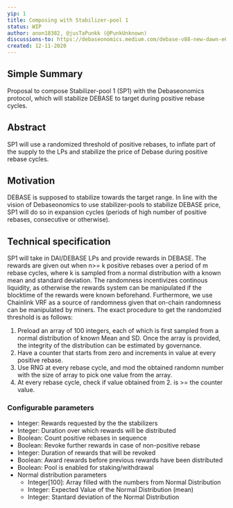 ```yaml
---
yip: 1
title: Composing with Stabilizer-pool 1
status: WIP
author: anon18382, @jusTaPunkk (@PunkUnknown)
discussions-to: https://debaseonomics.medium.com/debase-v88-new-dawn-e6bc213796a3
created: 12-11-2020
---
```

## Simple Summary
Proposal to compose Stabilizer-pool 1 (SP1) with the Debaseonomics protocol, which will stabilize DEBASE to target during positive rebase cycles.

## Abstract
SP1 will use a randomized threshold of positive rebases, to inflate part of the supply to the LPs and stabilize the price of Debase during positive rebase cycles.

## Motivation
DEBASE is supposed to stabilize towards the target range. In line with the vision of Debaseonomics to use stabilizer-pools to stabilize DEBASE price, SP1 will do so in expansion cycles (periods of high number of positive rebases, consecutive or otherwise).  

## Technical specification
SP1 will take in DAI/DEBASE LPs and provide rewards in DEBASE. 
The rewards are given out when n>= k positive rebases over a period of m rebase cycles, where k is sampled from a normal distribution with a known mean and standard deviation. 
The randomness incentivizes continous liquidity, as otherwise the rewards system can be manipulated if the blocktime of the rewards were known beforehand.
Furthermore, we use Chainlink VRF as a source of randomness given that on-chain randomness can be manipulated by miners.
The exact procedure to get the randomzied threshold is as follows: 
1. Preload an array of 100 integers, each of which is first sampled from a normal distribution of known Mean and SD. Once the array is provided, the integrity of the distribution can be estimated by governance. 
2. Have a counter that starts from zero and increments in value at every positive rebase. 
2. Use RNG at every rebase cycle, and mod the obtained randomn number with the size of array to pick one value from the array.
3. At every rebase cycle, check if value obtained from 2. is >= the counter value.

### Configurable parameters

* Integer: Rewards requested by the the stabilizers
* Integer: Duration over which rewards will be distributed
* Boolean: Count positive rebases in sequence
* Boolean: Revoke further rewards in case of non-positive rebase
* Integer: Duration of rewards that will be revoked
* Boolean: Award rewards before previous rewards have been distributed
* Boolean: Pool is enabled for staking/withdrawal
* Normal distribution parameters
  * Integer[100]: Array filled with the numbers from Normal Distribution
  * Integer: Expected Value of the Normal Distribution (mean)
  * Integer: Stantard deviation of the Normal Distribution
